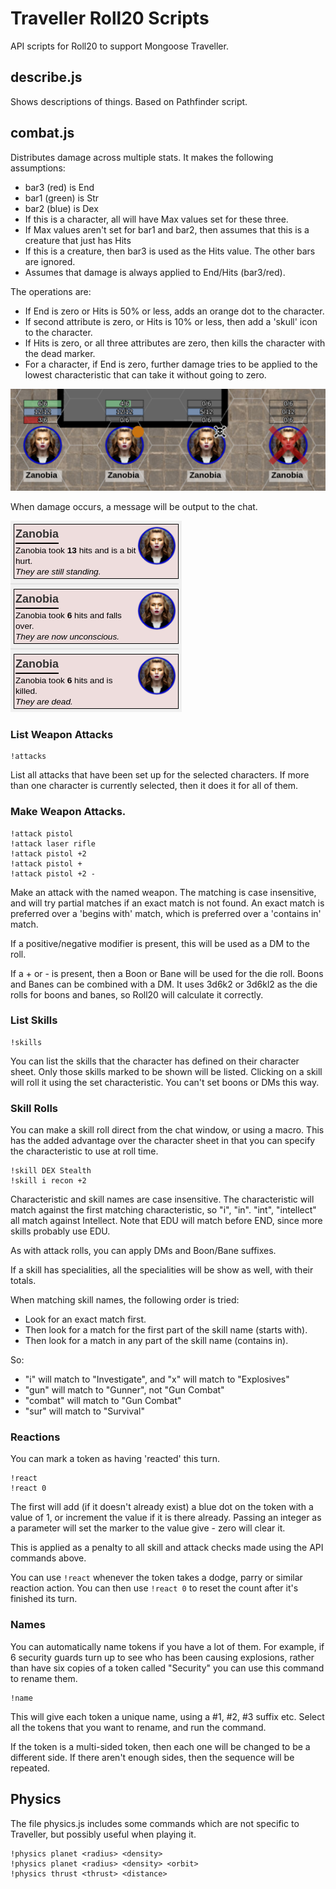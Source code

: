 # Traveller Roll20 Scripts

API scripts for Roll20 to support Mongoose Traveller.

## describe.js

Shows descriptions of things. Based on Pathfinder script.

## combat.js

Distributes damage across multiple stats. It makes the following assumptions:

  * bar3 (red) is End
  * bar1 (green) is Str
  * bar2 (blue) is Dex
  * If this is a character, all will have Max values set for these three.
  * If Max values aren't set for bar1 and bar2, then assumes that this is a creature that just has Hits
  * If this is a creature, then bar3 is used as the Hits value. The other bars are ignored.
  * Assumes that damage is always applied to End/Hits (bar3/red).

The operations are:

  * If End is zero or Hits is 50% or less, adds an orange dot to the character.
  * If second attribute is zero, or Hits is 10% or less, then add a 'skull' icon to the character.
  * If Hits is zero, or all three attributes are zero, then kills the character with the dead marker.
  * For a character, if End is zero, further damage tries to be applied to the lowest characteristic that can take it without going to zero.

![Damage Markers](docs/damage-markers.png)


When damage occurs, a message will be output to the chat.

![Damage Events](docs/damage-events.png)

### List Weapon Attacks

```
!attacks
```

List all attacks that have been set up for the selected characters. If more than one 
character is currently selected, then it does it for all of them.

### Make Weapon Attacks.

```
!attack pistol
!attack laser rifle
!attack pistol +2
!attack pistol +
!attack pistol +2 -
```

Make an attack with the named weapon. The matching is case insensitive, and will try
partial matches if an exact match is not found. An exact match is preferred over a
'begins with' match, which is preferred over a 'contains in' match.

If a positive/negative modifier is present, this will be used as a DM to the roll.

If a + or - is present, then a Boon or Bane will be used for the die roll. Boons and Banes
can be combined with a DM. It uses 3d6k2 or 3d6kl2 as the die rolls for boons and banes,
so Roll20 will calculate it correctly.

### List Skills

```
!skills
```

You can list the skills that the character has defined on their character sheet. Only those
skills marked to be shown will be listed. Clicking on a skill will roll it using the set
characteristic. You can't set boons or DMs this way.

### Skill Rolls

You can make a skill roll direct from the chat window, or using a macro. This has the
added advantage over the character sheet in that you can specify the characteristic to
use at roll time.

```
!skill DEX Stealth
!skill i recon +2
```

Characteristic and skill names are case insensitive. The characteristic will match against
the first matching characteristic, so "i", "in". "int", "intellect" all match against
Intellect. Note that EDU will match before END, since more skills probably use EDU.

As with attack rolls, you can apply DMs and Boon/Bane suffixes.

If a skill has specialities, all the specialities will be show as well, with their totals.

When matching skill names, the following order is tried:
  * Look for an exact match first.
  * Then look for a match for the first part of the skill name (starts with).
  * Then look for a match in any part of the skill name (contains in).
  
So:
  * "i" will match to "Investigate", and "x" will match to "Explosives"
  * "gun" will match to "Gunner", not "Gun Combat"
  * "combat" will match to "Gun Combat"
  * "sur" will match to "Survival"

### Reactions

You can mark a token as having 'reacted' this turn.

```
!react
!react 0
```

The first will add (if it doesn't already exist) a blue dot on the token with a value
of 1, or increment the value if it is there already. Passing an integer as a parameter
will set the marker to the value give - zero will clear it.

This is applied as a penalty to all skill and attack checks made using the API commands
above.

You can use `!react` whenever the token takes a dodge, parry or similar reaction action.
You can then use `!react 0` to reset the count after it's finished its turn.

### Names

You can automatically name tokens if you have a lot of them. For example, if 6 security
guards turn up to see who has been causing explosions, rather than have six copies of
a token called "Security" you can use this command to rename them.

```
!name
```

This will give each token a unique name, using a #1, #2, #3 suffix etc. Select all the
tokens that you want to rename, and run the command.

If the token is a multi-sided token, then each one will be changed to be a different
side. If there aren't enough sides, then the sequence will be repeated.

## Physics

The file physics.js includes some commands which are not specific to Traveller, but
possibly useful when playing it.

```
!physics planet <radius> <density>
!physics planet <radius> <density> <orbit>
!physics thrust <thrust> <distance>
```

